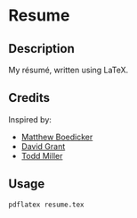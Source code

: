 # Resume

## Description
My résumé, written using LaTeX.

## Credits
Inspired by:
- [Matthew Boedicker](https://github.com/mmb/latex_resume_template)
- [David Grant](http://www.davidgrant.ca/latex_resume_template)
- [Todd Miller](https://www.sudo.ws/todd/resume.html)

## Usage
`pdflatex resume.tex`
